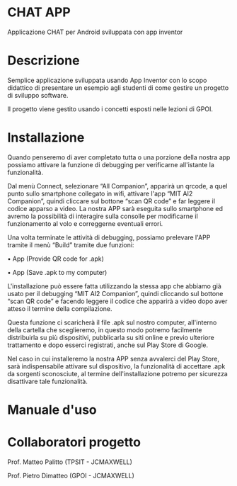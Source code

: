 # CHAT APP

Applicazione CHAT per Android sviluppata con app inventor

# Descrizione

Semplice applicazione sviluppata usando App Inventor con lo scopo didattico di presentare un esempio agli studenti di come gestire un progetto di sviluppo software.

Il progetto viene gestito usando i concetti esposti nelle lezioni di GPOI.

# Installazione

Quando penseremo di aver completato tutta o una porzione della nostra app possiamo attivare la funzione di debugging per verificarne all'istante la funzionalità.

Dal menù Connect, selezionare “All Companion”, apparirà un qrcode, a quel punto sullo smartphone collegato in wifi, attivare l'app “MIT AI2 Companion”, quindi cliccare sul bottone “scan QR code” e far leggere il codice apparso a video. La nostra APP sarà eseguita sullo smartphone ed avremo la possibilità di interagire sulla consolle per modificarne il funzionamento al volo e correggerne eventuali errori.

Una volta terminate le attività di debugging, possiamo prelevare l'APP tramite il menù “Build” tramite due funzioni:

•	App (Provide QR code for .apk)

•	App (Save .apk to my computer)

L'installazione può essere fatta utilizzando la stessa app che abbiamo già usato per il debugging “MIT AI2 Companion”, quindi cliccando sul bottone “scan QR code” e facendo leggere il codice che apparirà a video dopo aver atteso il termine della compilazione. 

Questa funzione ci scaricherà il file .apk sul nostro computer, all'interno della cartella che sceglieremo, in questo modo potremo facilmente distribuirla su più dispositivi, pubblicarla su siti online e previo ulteriore trattamento e dopo esserci registrati, anche sul Play Store di Google.

Nel caso in cui installeremo la nostra APP senza avvalerci del Play Store, sarà indispensabile attivare sul dispositivo, la funzionalità di accettare .apk da sorgenti sconosciute, al termine dell'installazione potremo per sicurezza disattivare tale funzionalità.

# Manuale d'uso

# Collaboratori progetto

Prof. Matteo Palitto (TPSIT - JCMAXWELL)

Prof. Pietro Dimatteo (GPOI - JCMAXWELL)
